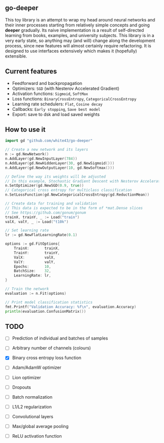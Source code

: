 go-deeper
---------

This toy library is an attempt to wrap my head around neural networks and their
inner processes starting from relatively simple concepts and going **deeper**
gradually. Its naive implementation is a result of self-directed learning from
books, examples, and university subjects. This library is in a very early state,
so anything may (and will) change along the development process, since new
features will almost certainly require refactoring. It is designed to use
interfaces extensively which makes it (hopefully) extensible.

Current features
----------------

* Feedforward and backpropagation
* Optimizers: `SGD` (with Nesterov Accelerated Gradient)
* Activation functions: `Sigmoid`, `SoftMax`
* Loss functions: `BinaryCrossEntropy`, `CategoricalCrossEntropy`
* Learning rate schedulers: `Flat`, `Cosine decay`
* Callbacks: `Early stopping`, `Save best model`
* Export: save to dsk and load saved weights

How to use it
-------------

```go
import gd "github.com/white43/go-deeper"

// Create a new network and its layers
n := gd.NewNetwork()
n.AddLayer(gd.NewInputLayer(784))
n.AddLayer(gd.NewHiddenLayer(30, gd.NewSigmoid()))
n.AddLayer(gd.NewOutputLayer(10, gd.NewSoftmax()))

// Define the way its weights will be adjusted
// In this example, Stochastic Gradient Descent with Nesterov Accelerated Gradient is used
n.SetOptimizer(gd.NewSGD(0.9, true))
// Categorical cross entropy for multiclass classification
n.SetLossFunction(gd.NewCategoricalCrossEntropy(gd.ReductionMean))

// Create data for training and validation
// This data is expected to be in the form of *mat.Dense slices
// See https://github.com/gonum/gonum
trainX, trainY, _ := Load("train")
valX, valY, _ := Load("t10k")

// Set learning rate
lr := gd.NewFlatLearningRate(0.1)

options := gd.FitOptions{
    TrainX:       trainX,
    TrainY:       trainY,
    ValX:         valX,
    ValY:         valY,
    Epochs:       10,
    BatchSize:    32,
    LearningRate: lr,
}

// Train the network    
evaluation := n.Fit(options)

// Print model classification statistics
fmt.Printf("Validation Accuracy: %f\n", evaluation.Accuracy)
println(evaluation.ConfusionMatrix())
```

TODO
----

* [ ] Prediction of individual and batches of samples 
* [ ] Arbitrary number of channels (colours)
* [x] Binary cross entropy loss function
* [ ] Adam/AdamW optimizer
* [ ] Lion optimizer
* [ ] Dropouts
* [ ] Batch normalization
* [ ] L1/L2 regularization
* [ ] Convolutional layers
* [ ] Max/global average pooling
* [ ] ReLU activation function

